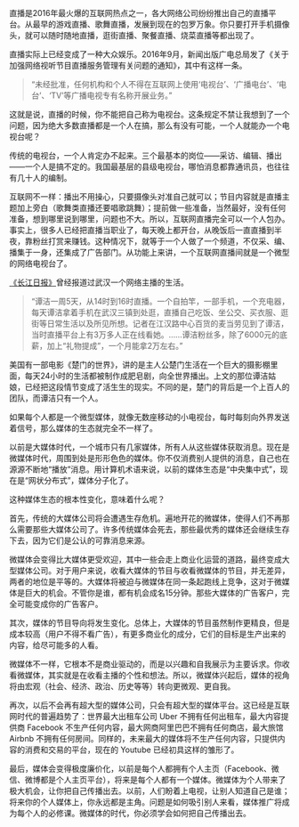 直播是2016年最火爆的互联网热点之一，各大网络公司纷纷推出自己的直播平台。从最早的游戏直播、歌舞直播，发展到现在的包罗万象。你只要打开手机摄像头，就可以随时随地直播，逛街直播、聚餐直播、烧菜直播等都出现了。

直播实际上已经变成了一种大众娱乐。2016年9月，新闻出版广电总局发了《关于加强网络视听节目直播服务管理有关问题的通知》，其中有这样一条。

>“未经批准，任何机构和个人不得在互联网上使用‘电视台’、‘广播电台’、‘电台’、‘TV’等广播电视专有名称开展业务。”

这就是说，直播的时候，你不能把自己称为电视台。这条规定不禁让我想到了一个问题，因为绝大多数直播都是一个人在搞，那么有没有可能，一个人就能办一个电视台呢？

传统的电视台，一个人肯定办不起来。三个最基本的岗位——采访、编辑、播出——一个人是搞不定的。我国最基层的县级电视台，哪怕消息都靠通讯员，也往往有几十人的编制。

互联网不一样：播出不用操心，只要摄像头对准自己就可以；节目内容就是直播主题加上旁白（歌舞类直播还要唱歌跳舞）；提前做一些准备，当然最好，没有任何准备，想到哪里说到哪里，问题也不大。所以，互联网直播完全可以一个人包办。事实上，很多人已经把直播当职业了，每天晚上都开台，从晚饭后一直直播到半夜，靠粉丝打赏来赚钱。这种情况下，就等于一个人做了一个频道，不仅采、编、播集于一身，还集成了广告部门。从功能上来讲，一个互联网直播间就是一个微型的网络电视台了。

[《长江日报》](http://finance.sina.com.cn/china/gncj/2016-02-17/doc-ifxprucu2949001.shtml)曾经报道过武汉一个网络主播的生活。

>“谭洁一周5天，从14时到16时直播。一个自拍竿，一部手机，一个充电器，每天谭洁拿着手机在武汉三镇到处逛，直播自己吃饭、坐公交、买衣服、逛街等日常生活以及所见所想。记者在江汉路中心百货的麦当劳见到了谭洁，当时直播平台上有3万多人正在线看她。……谭洁粉丝多，除了6000元的底薪，加上“礼物提成”，一个月能拿2万左右。”

美国有一部电影《楚门的世界》，讲的是主人公楚门生活在一个巨大的摄影棚里面，每天24小时的生活都被制作成肥皂剧，向全世界播出。上文的那位谭洁姑娘，已经把这段情节变成了活生生的现实。不同的是，楚门的背后是一个上百人的团队，而谭洁只有一个人。

如果每个人都是一个微型媒体，就像无数座移动的小电视台，每时每刻向外界发送着信号，那么媒体的生态就完全不一样了。

以前是大媒体时代，一个城市只有几家媒体，所有人从这些媒体获取消息。现在是微媒体时代，周围到处是形形色色的媒体。你不仅消费别人提供的消息，自己也在源源不断地“播放”消息。用计算机术语来说，以前的媒体生态是“中央集中式”，现在是“网状分布式”，媒体分子化了。

这种媒体生态的根本性变化，意味着什么呢？

首先，传统的大媒体公司将会遭遇生存危机。遍地开花的微媒体，使得人们不再那么需要那些大媒体公司了。许多传统媒体会死去，那些最优秀的媒体还会继续生存下去，因为它们是公认的可靠消息来源。

微媒体会变得比大媒体更受欢迎，其中一些会走上商业化运营的道路，最终变成大型媒体公司。对于用户来说，收看大媒体的节目与收看微媒体的节目，并无差异，两者的地位是平等的。大媒体将被迫与微媒体在同一条起跑线上竞争，这对于微媒体是巨大的机会。不管你是谁，都有机会成名15分钟。那些大媒体的广告客户，完全可能变成你的广告客户。

其次，媒体的节目导向将发生变化。总体上，大媒体的节目虽然制作更精良，但是成本较高（用户不得不看广告），有更多商业化的成分，它们的目标是生产出来的内容，给尽可能多的人看。

微媒体不一样，它根本不是商业驱动的，而是以兴趣和自我展示为主要诉求。你收看微媒体，其实就是在收看主播的个性和想法。所以，微媒体兴起后，媒体的视角将由宏观（社会、经济、政治、历史等等）转向更微观、更自我。

再次，以后不会再有超大型的媒体公司，只会有超大型的媒体平台。这已经是互联网时代的普遍趋势了：世界最大出租车公司 Uber 不拥有任何出租车，最大内容提供商 Facebook 不生产任何内容，最大网商阿里巴巴不拥有任何商店，最大旅馆 Airbnb 不拥有任何房间。同样的，未来最大的媒体将不生产任何内容，只提供内容的消费和交易的平台，现在的 Youtube 已经初具这样的雏形了。

最后，媒体会变得极度廉价化，以前是每个人都拥有个人主页（Facebook、微信、微博都是个人主页平台），将来是每个人都有一个媒体。微媒体为个人带来了极大机会，让你把自己传播出去。以前，人们盼着上电视，让别人知道自己是谁；将来你的个人媒体上，你永远都是主角。问题是如何吸引别人来看，媒体推广将成为每个人的必修课。微媒体的时代，你必须学会如何把自己传播出去。